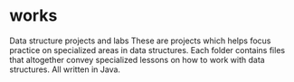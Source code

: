 # works
Data structure projects and labs
These are projects which helps focus practice on specialized areas in data structures.
Each folder contains files that altogether convey specialized lessons on how to work with data structures. All written in Java.
